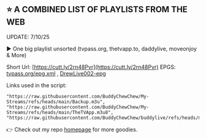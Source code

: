 ## ⭐ A COMBINED LIST OF PLAYLISTS FROM THE WEB

UPDATE: 7/10/25

▶️ One big playlist unsorted (tvpass.org, thetvapp.to, daddylive, moveonjoy & More)

Short Url: [https://cutt.ly/2rn48Pvr](https://cutt.ly/2rn48Pvr) EPGS: [tvpass.org/epg.xml](https://tvpass.org/epg.xml) , [DrewLive002-epg](https://tinyurl.com/DrewLive002-epg)

Links used in the script:

    "https://raw.githubusercontent.com/BuddyChewChew/My-Streams/refs/heads/main/Backup.m3u",
    "https://raw.githubusercontent.com/BuddyChewChew/My-Streams/refs/heads/main/TheTVApp.m3u8",
    "https://raw.githubusercontent.com/BuddyChewChew/buddylive/refs/heads/main/en/videoall.m3u

👉  Check out my repo [homepage](https://github.com/BuddyChewChew/My-Streams) for more goodies.
